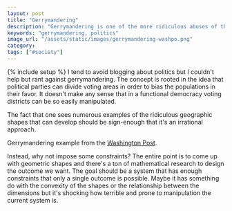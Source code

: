 ```yaml
---
layout: post
title: "Gerrymandering"
description: "Gerrymandering is one of the more ridiculous abuses of the political system."
keywords: "gerrymandering, politics"
image_url: "/assets/static/images/gerrymandering-washpo.png"
category: 
tags: ["#society"]
---
```

{% include setup %}
I tend to avoid blogging about politics but I couldn't help but rant against gerrymandering. The concept is rooted in the idea that political parties can divide voting areas in order to bias the populations in their favor. It doesn't make any sense that in a functional democracy voting districts can be so easily manipulated.

The fact that one sees numerous examples of the ridiculous geographic shapes that can develop should be sign-enough that it's an irrational approach.

<amp-img src="{{ IMG_PATH }}gerrymandering-washpo.png" width="749" height="503" alt="Gerrymandering examples" layout="responsive"></amp-img>
<p class="caption">Gerrymandering example from the <a href="https://www.washingtonpost.com/news/wonk/wp/2014/05/15/americas-most-gerrymandered-congressional-districts/?noredirect=on">Washington Post</a>.</p>

Instead, why not impose some constraints? The entire point is to come up with geometric shapes and there's a ton of mathematical research to design the outcome we want. The goal should be a system that has enough constraints that only a single outcome is possible. Maybe it has something do with the convexity of the shapes or the relationship between the dimensions but it's shocking how terrible and prone to manipulation the current system is.

